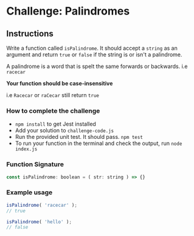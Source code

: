 # Challenge: Palindromes

## Instructions

Write a function called `isPalindrome`. It should accept a `string` as an argument and return `true` or `false`
if the string is or isn't a palindrome.  

A palindrome is a word that is spelt the same forwards or backwards. i.e `racecar`  

__Your function should be case-insensitive__  

i.e `Racecar` or `raCecar` still return `true` 

### How to complete the challenge
- `npm install` to get Jest installed
- Add your solution to `challenge-code.js`
- Run the provided unit test. It should pass. `npm test`
- To run your function in the terminal and check the output, run `node index.js`

### Function Signature

```javascript
const isPalindrome: boolean = ( str: string ) => {}
```

### Example usage

```javascript
isPalindrome( 'racecar' );
// true

isPalindrome( 'hello' );
// false
```